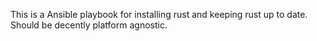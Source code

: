 This is a Ansible playbook for installing rust and keeping rust up to date. Should be decently platform agnostic.

